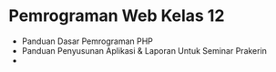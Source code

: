 # Pemrograman Web Kelas 12

- Panduan Dasar Pemrograman PHP
- Panduan Penyusunan Aplikasi & Laporan Untuk Seminar Prakerin
- 
